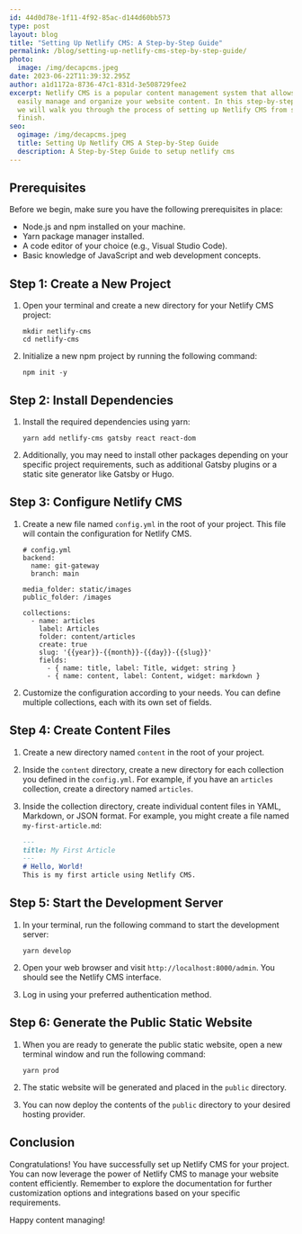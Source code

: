 ```yaml
---
id: 44d0d78e-1f11-4f92-85ac-d144d60bb573
type: post
layout: blog
title: "Setting Up Netlify CMS: A Step-by-Step Guide"
permalink: /blog/setting-up-netlify-cms-step-by-step-guide/
photo:
  image: /img/decapcms.jpeg
date: 2023-06-22T11:39:32.295Z
author: a1d1172a-8736-47c1-831d-3e508729fee2
excerpt: Netlify CMS is a popular content management system that allows you to
  easily manage and organize your website content. In this step-by-step guide,
  we will walk you through the process of setting up Netlify CMS from start to
  finish.
seo:
  ogimage: /img/decapcms.jpeg
  title: Setting Up Netlify CMS A Step-by-Step Guide
  description: A Step-by-Step Guide to setup netlify cms
---
```

## Prerequisites

Before we begin, make sure you have the following prerequisites in place:

* Node.js and npm installed on your machine.
* Yarn package manager installed.
* A code editor of your choice (e.g., Visual Studio Code).
* Basic knowledge of JavaScript and web development concepts.

## Step 1: Create a New Project

1. Open your terminal and create a new directory for your Netlify CMS project:

   ```shell
   mkdir netlify-cms
   cd netlify-cms
   ```
2. Initialize a new npm project by running the following command:

   ```shell
   npm init -y
   ```

## Step 2: Install Dependencies

1. Install the required dependencies using yarn:

   ```shell
   yarn add netlify-cms gatsby react react-dom
   ```
2. Additionally, you may need to install other packages depending on your specific project requirements, such as additional Gatsby plugins or a static site generator like Gatsby or Hugo.

## Step 3: Configure Netlify CMS

1. Create a new file named `config.yml` in the root of your project. This file will contain the configuration for Netlify CMS.

   ```gitconfig
   # config.yml
   backend:
     name: git-gateway
     branch: main

   media_folder: static/images
   public_folder: /images

   collections:
     - name: articles
       label: Articles
       folder: content/articles
       create: true
       slug: '{{year}}-{{month}}-{{day}}-{{slug}}'
       fields:
         - { name: title, label: Title, widget: string }
         - { name: content, label: Content, widget: markdown }
   ```
2. Customize the configuration according to your needs. You can define multiple collections, each with its own set of fields.

## Step 4: Create Content Files

1. Create a new directory named `content` in the root of your project.
2. Inside the `content` directory, create a new directory for each collection you defined in the `config.yml`. For example, if you have an `articles` collection, create a directory named `articles`.
3. Inside the collection directory, create individual content files in YAML, Markdown, or JSON format. For example, you might create a file named `my-first-article.md`:

   ```markdown
   ---
   title: My First Article
   ---
   # Hello, World!
   This is my first article using Netlify CMS.
   ```

## Step 5: Start the Development Server

1. In your terminal, run the following command to start the development server:

   ```shell
   yarn develop
   ```
2. Open your web browser and visit `http://localhost:8000/admin`. You should see the Netlify CMS interface.
3. Log in using your preferred authentication method.

## Step 6: Generate the Public Static Website

1. When you are ready to generate the public static website, open a new terminal window and run the following command:

   ```shell
   yarn prod
   ```
2. The static website will be generated and placed in the `public` directory.
3. You can now deploy the contents of the `public` directory to your desired hosting provider.

## Conclusion

Congratulations! You have successfully set up Netlify CMS for your project. You can now leverage the power of Netlify CMS to manage your website content efficiently. Remember to explore the documentation for further customization options and integrations based on your specific requirements.

Happy content managing!